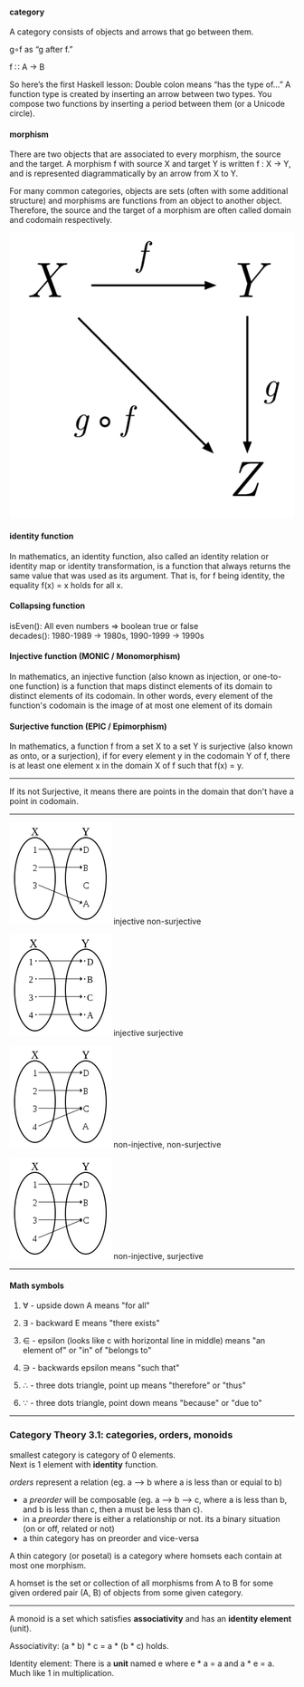 #### category

A category consists of objects and arrows that go between them.

g∘f as “g after f.”

f ∷ A → B

So here’s the first Haskell lesson: Double colon means “has the type of…” A function type is created by inserting an arrow between two types. You compose two functions by inserting a period between them (or a Unicode circle).

#### morphism

There are two objects that are associated to every morphism, the source and the target. A morphism f with source X and target Y is written f : X → Y, and is represented diagrammatically by an arrow from X to Y.

For many common categories, objects are sets (often with some additional structure) and morphisms are functions from an object to another object. Therefore, the source and the target of a morphism are often called domain and codomain respectively.

![morphism](./images-category_theory/morphism-1.png)

#### identity function

In mathematics, an identity function, also called an identity relation or identity map or identity transformation, is a function that always returns the same value that was used as its argument. That is, for f being identity, the equality f(x) = x holds for all x.

#### Collapsing function

isEven(): All even numbers => boolean true or false   
decades(): 1980-1989 -> 1980s, 1990-1999 -> 1990s   

#### Injective function (MONIC / Monomorphism)

In mathematics, an injective function (also known as injection, or one-to-one function) is a function that maps distinct elements of its domain to distinct elements of its codomain. In other words, every element of the function's codomain is the image of at most one element of its domain

#### Surjective function (EPIC / Epimorphism)

In mathematics, a function f from a set X to a set Y is surjective (also known as onto, or a surjection), if for every element y in the codomain Y of f, there is at least one element x in the domain X of f such that f(x) = y.

---

If its not Surjective, it means there are points in the domain that don't have a point in codomain.

---

![injective-non-surjective](./images-category_theory/injective-non-surjective.png)
injective non-surjective

![injective-surjective](./images-category_theory/injective-surjective.png)
injective surjective

![non-injective-non-surjective](./images-category_theory/non-injective-non-surjective.png)
non-injective, non-surjective

![non-injective-surjective](./images-category_theory/non-injective-surjective.png)
non-injective, surjective

---

#### Math symbols

1. ∀ - upside down A means "for all"

2. ∃ - backward E means "there exists"

3. ∈ - epsilon (looks like c with horizontal line in middle)
   means "an element of" or "in" of "belongs to"

4. ∋ - backwards epsilon
   means "such that"

5. ∴ - three dots triangle, point up
   means "therefore" or "thus"

6. ∵ - three dots triangle, point down
   means "because" or "due to"

---
### Category Theory 3.1: categories, orders, monoids

smallest category is category of 0 elements.  
Next is 1 element with **identity** function.

*orders* represent a relation (eg. a --> b where a is less than or equial to b)

- a *preorder* will be composable (eg. a --> b --> c, where a is less than b, and b is less than c, then a must be less than c).
- in a *preorder* there is either a relationship or not.  its a binary situation (on or off, related or not)
- a thin category has on preorder and vice-versa

A thin category (or posetal) is a category where homsets each contain at most one morphism.

A homset is the set or collection of all morphisms from A to B for some given ordered pair (A, B) of objects from some given category.

---

A monoid is a set which satisfies **associativity** and has an **identity element** (unit).  

Associativity: (a * b) * c = a * (b * c) holds.

Identity element: There is a **unit** named e where e * a = a and a * e = a.  Much like 1 in multiplication.

